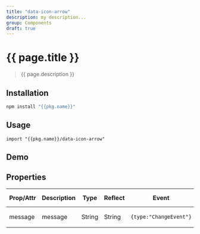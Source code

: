 ```yaml
---
title: "data-icon-arrow"
description: my description...
group: Components
draft: true
---
```


# {{ page.title }}

> {{ page.description }}

## Installation

```bash
npm install "{{pkg.name}}"
```

## Usage

```
import "{{pkg.name}}/data-icon-arrow"
```

## Demo

<data-icon-arrow></data-icon-arrow>

## Properties

| Prop/Attr | Description | Type   | Reflect | Event                  | Default Value       |
| --------- | ----------- | ------ | ------- | ---------------------- | ------------------- |
| message   | message     | String | String  | `{type:"ChangeEvent"}` | `"data-icon-arrow"` |

<script type="module" src="{{'data-icon.tsx'|asset}}"><script>
